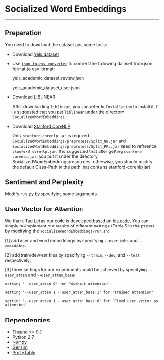 # Socialized Word Embeddings
---------------
## Preparation
You need to download the dataset and some tools:
* Download [Yelp dataset](https://www.yelp.com/dataset_challenge/dataset)

* Use [`json_to_csv_converter`](https://github.com/Yelp/dataset-examples) to convert the following dataset from json format to csv format:
  
  yelp_academic_dataset_review.json
  
  yelp_academic_dataset_user.json

* Download [LIBLINEAR](https://github.com/cjlin1/liblinear)
  
  After downloading `liblinear`, you can refer to `Installation` to install it.
  It is suggested that you put `liblinear` under the directory `SocializedWordEmbeddings`.

* Download [Stanford CoreNLP](https://github.com/stanfordnlp/CoreNLP)
  
  Only `stanford-corenlp.jar` is required. `SocializedWordEmbeddings/preprocess/Split_NN.jar` and    `SocializedWordEmbeddings/preprocess/Split_PPL.jar` need to reference `stanford-corenlp.jar`. 
  It is suggested that after getting `stanford-corenlp.jar`, you put it under the directory SocializedWordEmbeddings/resources, otherwise, you should modify the default Class-Path to the path that contains stanford-corenlp.jar)

## Sentiment and Perplexity

Modify `run.py` by specifying some arguments.

## User Vector for Attention

We thank Tao Lei as our code is developed based on [his code](https://github.com/taolei87/rcnn/tree/master/code).
You can simply re-implement our results of different settings (Table 5 in the paper) by modifying the `SocializedWordEmbeddings/run.sh`: 

[1] add user and word embeddings by specifying `--user_embs` and `--embedding`.

[2] add train/dev/test files by specifying `--train`, `--dev`, and `--test` respectively.

[3] three settings for our experiments could be achieved by specifying `--user_atten` and `--user_atten_base`:

    setting '--user_atten 0' for 'Without attention'.
    
    setting '--user_atten 1 --user_atten_base 1' for 'Trained attention'
    
    setting '--user_atten 1 --user_atten_base 0' for 'Fixed user vector as attention'.

## Dependencies

* [Theano](http://deeplearning.net/software/theano/) >= 0.7 
* Python 2.7 
* [Numpy](http://www.numpy.org) 
* [Gensim](https://radimrehurek.com/gensim/install.html)
* [PrettyTable](https://pypi.python.org/pypi/PrettyTable)

